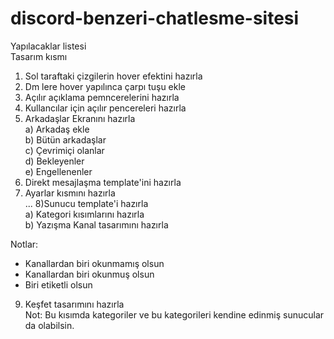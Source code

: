 # discord-benzeri-chatlesme-sitesi

Yapılacaklar listesi<br>
Tasarım kısmı<br>
1) Sol taraftaki çizgilerin hover efektini hazırla<br>
2) Dm lere hover yapılınca çarpı tuşu ekle<br>
3) Açılır açıklama pemncerelerini hazırla<br>
4) Kullancılar için açılır pencereleri hazırla<br>
5) Arkadaşlar Ekranını hazırla<br>
a) Arkadaş ekle<br>
b) Bütün arkadaşlar<br>
c) Çevrimiçi olanlar<br>
d) Bekleyenler<br>
e) Engellenenler<br>
6) Direkt mesajlaşma template'ini hazırla<br>
7) Ayarlar kısmını hazırla<br>
...
8)Sunucu template'i hazırla<br>
  a) Kategori kısımlarını hazırla<br>
  b) Yazışma Kanal tasarımını hazırla<br>

Notlar:<br>
- Kanallardan biri okunmamış olsun<br>
- Kanallardan biri okunmuş olsun<br>
- Biri etiketli olsun<br>

9) Keşfet tasarımını hazırla<br>
  Not: Bu kısımda kategoriler ve bu kategorileri kendine edinmiş sunucular da olabilsin.<br>
